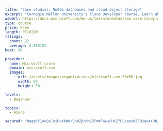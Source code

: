 ```yaml
---
title: "Case studies: NoSQL databases and cloud object storage"
excerpt: "Carnegie Mellon University's Cloud Developer course. Learn about two more types of storage - NoSQL databases and object storage - with case studies from industry."
webUrl: https://docs.microsoft.com/en-us/learn/modules/cmu-case-study-nosql-databases/
type: course
price: Free
length: PT1H22M
ratings:
  count: 22
  average: 4.818182
heat: 50

provider:
  name: Microsoft Learn
  domain: microsoft.com
  images:
    - url: /assets/images/organizations/microsoft.com-50x50.jpg
      width: 50
      height: 50

levels:
  - Beginner

topics:
  - Azure

secured: "Nqgg6Y1AdQaJuj6pXbW0+Sn0ZD/Mh/ZPmWF4wsDHK27PLksexWZF92quA+0N/WM///c7Uo0U13dvUSo+/BklDFiuyDBIRXHdfhkT7rX047bD90huOJT6wSV87kMaWRlf5Z8x901pxsQuYr0ymhl4rf0/7nt0j44CdnnZnvZdeUZcqK0SO7qDUv8Bc19yjP9dN+cG9nPvw7sfIc0G5n9jhrFDEusUpKKOIaOksj2PC7rwn8k0YL2Xpxd1ITlceQmCLx6D2e11vpnrEjZHES+jJTVvk4qRM0cL1pCeL/95RVs7vJkx1on0coJfCrG/lC48DBTkjcJG35WHYlLvwnN2Jd6IAPGACkkMVJ/z3Sv8hsLGi1Ohls2zz/isO4YdvRShzORmKwRsJnwaqKlVcQNl4w==;xBrlGbiJHbaHW5J4eQ2UDQ=="
---
```


